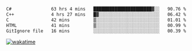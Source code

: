 <!--START_SECTION:waka-->

```txt
C#               63 hrs 4 mins   ██████████████████████▓░░   90.76 %
C++              4 hrs 27 mins   █▓░░░░░░░░░░░░░░░░░░░░░░░   06.42 %
C                42 mins         ▒░░░░░░░░░░░░░░░░░░░░░░░░   01.01 %
HTML             41 mins         ▒░░░░░░░░░░░░░░░░░░░░░░░░   00.99 %
GitIgnore file   16 mins         ░░░░░░░░░░░░░░░░░░░░░░░░░   00.39 %
```

<!--END_SECTION:waka-->
[![wakatime](https://wakatime.com/badge/user/6c2f442e-41b4-42e3-bc06-d5d8203ad1da.svg)](https://wakatime.com/@6c2f442e-41b4-42e3-bc06-d5d8203ad1da)
